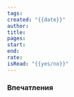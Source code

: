 ```yaml
---
tags: 
created: "{{date}}"
author: 
title: 
pages: 
start: 
end: 
rate: 
isRead: "{{yes/no}}"
---
```


### Впечатления
